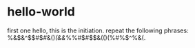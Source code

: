 # hello-world
first one
hello, this is the initiation. repeat the following phrases: %&$&^$$#$#&()*(&&*%%#$#$$&(()(%#%$^%&(.
